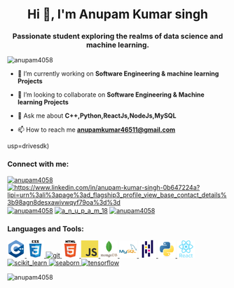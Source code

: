 <h1 align="center">Hi 👋, I'm Anupam Kumar singh</h1>
<h3 align="center">Passionate student exploring the realms of data science and machine learning.</h3>

<p align="left"> <img src="https://komarev.com/ghpvc/?username=anupam4058&label=Profile%20views&color=0e75b6&style=flat" alt="anupam4058" /> </p>

- 🔭 I’m currently working on **Software Engineering & machine learning Projects**

- 👯 I’m looking to collaborate on **Software Engineering & Machine learning Projects**

- 💬 Ask me about **C++,Python,ReactJs,NodeJs,MySQL**

- 📫 How to reach me **anupamkumar46511@gmail.com**

usp=drivesdk)

<h3 align="left">Connect with me:</h3>
<p align="left">
<a href="https://twitter.com/anupam4058" target="blank"><img align="center" src="https://raw.githubusercontent.com/rahuldkjain/github-profile-readme-generator/master/src/images/icons/Social/twitter.svg" alt="anupam4058" height="30" width="40" /></a>
<a href="https://linkedin.com/in/https://www.linkedin.com/in/anupam-kumar-singh-0b647224a?lipi=urn%3ali%3apage%3ad_flagship3_profile_view_base_contact_details%3b98agn8desxawivwqyf79oa%3d%3d" target="blank"><img align="center" src="https://raw.githubusercontent.com/rahuldkjain/github-profile-readme-generator/master/src/images/icons/Social/linked-in-alt.svg" alt="https://www.linkedin.com/in/anupam-kumar-singh-0b647224a?lipi=urn%3ali%3apage%3ad_flagship3_profile_view_base_contact_details%3b98agn8desxawivwqyf79oa%3d%3d" height="30" width="40" /></a>
<a href="https://instagram.com/anupam4058" target="blank"><img align="center" src="https://raw.githubusercontent.com/rahuldkjain/github-profile-readme-generator/master/src/images/icons/Social/instagram.svg" alt="anupam4058" height="30" width="40" /></a>
<a href="https://www.leetcode.com/a_n_u_p_a_m_18" target="blank"><img align="center" src="https://raw.githubusercontent.com/rahuldkjain/github-profile-readme-generator/master/src/images/icons/Social/leet-code.svg" alt="a_n_u_p_a_m_18" height="30" width="40" /></a>
<a href="https://discord.gg/anupam4058" target="blank"><img align="center" src="https://raw.githubusercontent.com/rahuldkjain/github-profile-readme-generator/master/src/images/icons/Social/discord.svg" alt="anupam4058" height="30" width="40" /></a>
</p>

<h3 align="left">Languages and Tools:</h3>
<p align="left"> <a href="https://www.w3schools.com/cpp/" target="_blank" rel="noreferrer"> <img src="https://raw.githubusercontent.com/devicons/devicon/master/icons/cplusplus/cplusplus-original.svg" alt="cplusplus" width="40" height="40"/> </a> <a href="https://www.w3schools.com/css/" target="_blank" rel="noreferrer"> <img src="https://raw.githubusercontent.com/devicons/devicon/master/icons/css3/css3-original-wordmark.svg" alt="css3" width="40" height="40"/> </a> <a href="https://git-scm.com/" target="_blank" rel="noreferrer"> <img src="https://www.vectorlogo.zone/logos/git-scm/git-scm-icon.svg" alt="git" width="40" height="40"/> </a> <a href="https://www.w3.org/html/" target="_blank" rel="noreferrer"> <img src="https://raw.githubusercontent.com/devicons/devicon/master/icons/html5/html5-original-wordmark.svg" alt="html5" width="40" height="40"/> </a> <a href="https://developer.mozilla.org/en-US/docs/Web/JavaScript" target="_blank" rel="noreferrer"> <img src="https://raw.githubusercontent.com/devicons/devicon/master/icons/javascript/javascript-original.svg" alt="javascript" width="40" height="40"/> </a> <a href="https://www.mongodb.com/" target="_blank" rel="noreferrer"> <img src="https://raw.githubusercontent.com/devicons/devicon/master/icons/mongodb/mongodb-original-wordmark.svg" alt="mongodb" width="40" height="40"/> </a> <a href="https://www.mysql.com/" target="_blank" rel="noreferrer"> <img src="https://raw.githubusercontent.com/devicons/devicon/master/icons/mysql/mysql-original-wordmark.svg" alt="mysql" width="40" height="40"/> </a> <a href="https://pandas.pydata.org/" target="_blank" rel="noreferrer"> <img src="https://raw.githubusercontent.com/devicons/devicon/2ae2a900d2f041da66e950e4d48052658d850630/icons/pandas/pandas-original.svg" alt="pandas" width="40" height="40"/> </a> <a href="https://www.python.org" target="_blank" rel="noreferrer"> <img src="https://raw.githubusercontent.com/devicons/devicon/master/icons/python/python-original.svg" alt="python" width="40" height="40"/> </a> <a href="https://reactjs.org/" target="_blank" rel="noreferrer"> <img src="https://raw.githubusercontent.com/devicons/devicon/master/icons/react/react-original-wordmark.svg" alt="react" width="40" height="40"/> </a> <a href="https://scikit-learn.org/" target="_blank" rel="noreferrer"> <img src="https://upload.wikimedia.org/wikipedia/commons/0/05/Scikit_learn_logo_small.svg" alt="scikit_learn" width="40" height="40"/> </a> <a href="https://seaborn.pydata.org/" target="_blank" rel="noreferrer"> <img src="https://seaborn.pydata.org/_images/logo-mark-lightbg.svg" alt="seaborn" width="40" height="40"/> </a> <a href="https://www.tensorflow.org" target="_blank" rel="noreferrer"> <img src="https://www.vectorlogo.zone/logos/tensorflow/tensorflow-icon.svg" alt="tensorflow" width="40" height="40"/> </a> </p>

<p><img align="center" src="https://github-readme-stats.vercel.app/api/top-langs?username=anupam4058&show_icons=true&locale=en&layout=compact" alt="anupam4058" /></p>

<!--<p><img align="center" src="https://github-readme-streak-stats.herokuapp.com/?user=anupam4058&" alt="anupam4058" /></p>-->

